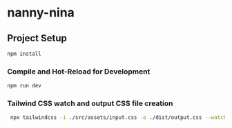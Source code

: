 # nanny-nina

## Project Setup

```sh
npm install
```

### Compile and Hot-Reload for Development

```sh
npm run dev
```

### Tailwind CSS watch and output CSS file creation

```sh
 npx tailwindcss -i ./src/assets/input.css -o ./dist/output.css --watch
 ```